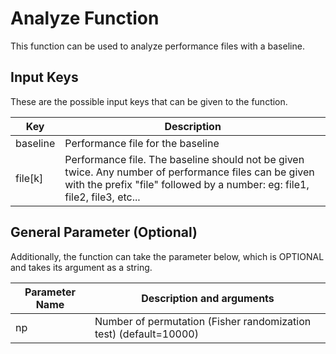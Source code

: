 # Analyze Function

This function can be used to analyze performance files with a baseline.

## Input Keys

These are the possible input keys that can be given to the function.

| Key | Description |
| --- | --- |
| baseline | Performance file for the baseline |
| file[k] | Performance file. The baseline should not be given twice. Any number of performance files can be given with the prefix "file" followed by a number: eg: file1, file2, file3, etc... |

## General Parameter (Optional)

Additionally, the function can take the parameter below, which is OPTIONAL and takes its argument as a string.

| Parameter Name | Description and arguments |
| --- | --- |
| np | Number of permutation (Fisher randomization test) (default=10000) |